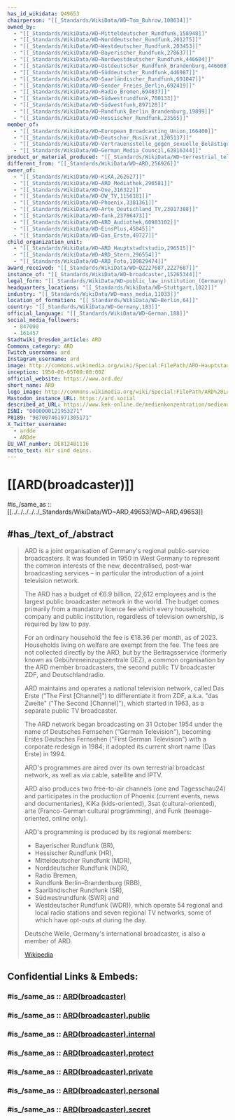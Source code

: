 ```yaml
---
has_id_wikidata: Q49653
chairperson: "[[_Standards/WikiData/WD~Tom_Buhrow,108634]]"
owned_by:
  - "[[_Standards/WikiData/WD~Mitteldeutscher_Rundfunk,158948]]"
  - "[[_Standards/WikiData/WD~Norddeutscher_Rundfunk,201275]]"
  - "[[_Standards/WikiData/WD~Westdeutscher_Rundfunk,203453]]"
  - "[[_Standards/WikiData/WD~Bayerischer_Rundfunk,278637]]"
  - "[[_Standards/WikiData/WD~Nordwestdeutscher_Rundfunk,446604]]"
  - "[[_Standards/WikiData/WD~Ostdeutscher_Rundfunk_Brandenburg,446608]]"
  - "[[_Standards/WikiData/WD~Süddeutscher_Rundfunk,446987]]"
  - "[[_Standards/WikiData/WD~Saarländischer_Rundfunk,691047]]"
  - "[[_Standards/WikiData/WD~Sender_Freies_Berlin,692419]]"
  - "[[_Standards/WikiData/WD~Radio_Bremen,694837]]"
  - "[[_Standards/WikiData/WD~Südwestrundfunk,700133]]"
  - "[[_Standards/WikiData/WD~Südwestfunk,897128]]"
  - "[[_Standards/WikiData/WD~Rundfunk_Berlin_Brandenburg,19899]]"
  - "[[_Standards/WikiData/WD~Hessischer_Rundfunk,23565]]"
member_of:
  - "[[_Standards/WikiData/WD~European_Broadcasting_Union,166400]]"
  - "[[_Standards/WikiData/WD~Deutscher_Musikrat,1205137]]"
  - "[[_Standards/WikiData/WD~Vertrauensstelle_gegen_sexuelle_Belästigung,54590149]]"
  - "[[_Standards/WikiData/WD~German_Media_Council,62816344]]"
product_or_material_produced: "[[_Standards/WikiData/WD~terrestrial_television,175122]]"
different_from: "[[_Standards/WikiData/WD~ARD,256926]]"
owner_of:
  - "[[_Standards/WikiData/WD~KiKA,262627]]"
  - "[[_Standards/WikiData/WD~ARD_Mediathek,296581]]"
  - "[[_Standards/WikiData/WD~One,316322]]"
  - "[[_Standards/WikiData/WD~DW_TV,1156181]]"
  - "[[_Standards/WikiData/WD~Phoenix,3381361]]"
  - "[[_Standards/WikiData/WD~Arte_Deutschland_TV,23017388]]"
  - "[[_Standards/WikiData/WD~funk,23786473]]"
  - "[[_Standards/WikiData/WD~ARD_Audiothek,60983102]]"
  - "[[_Standards/WikiData/WD~EinsPlus,45845]]"
  - "[[_Standards/WikiData/WD~Das_Erste,49727]]"
child_organization_unit:
  - "[[_Standards/WikiData/WD~ARD_Hauptstadtstudio,296515]]"
  - "[[_Standards/WikiData/WD~ARD_Stern,296554]]"
  - "[[_Standards/WikiData/WD~ARD_Foto,109829474]]"
award_received: "[[_Standards/WikiData/WD~Q2227687,2227687]]"
instance_of: "[[_Standards/WikiData/WD~broadcaster,15265344]]"
legal_form: "[[_Standards/WikiData/WD~public_law_institution_(Germany),67207116]]"
headquarters_locations: "[[_Standards/WikiData/WD~Stuttgart,1022]]"
industry: "[[_Standards/WikiData/WD~mass_media,11033]]"
location_of_formation: "[[_Standards/WikiData/WD~Berlin,64]]"
country: "[[_Standards/WikiData/WD~Germany,183]]"
official_language: "[[_Standards/WikiData/WD~German,188]]"
social_media_followers:
  - 847000
  - 161457
Stadtwiki_Dresden_article: ARD
Commons_category: ARD
Twitch_username: ard
Instagram_username: ard
image: http://commons.wikimedia.org/wiki/Special:FilePath/ARD-Hauptstadtstudio%20%28aus%20Nordwesten%29.jpg
inception: 1950-06-05T00:00:00Z
official_website: https://www.ard.de/
short_name: ARD
logo_image: http://commons.wikimedia.org/wiki/Special:FilePath/ARD%20Logo%202019.svg
Mastodon_instance_URL: https://ard.social
described_at_URL: https://www.kek-online.de/medienkonzentration/mediendatenbank/#/profile/shareholder/5be1a6b6-c5dc-4a3d-ad7b-deaabd587214
ISNI: "0000000121953271"
P8189: "987007461971305171"
X_Twitter_username:
  - ardde
  - ARDde
EU_VAT_number: DE812481116
motto_text: Wir sind deins.
---
```


# [[ARD(broadcaster)]] 

#is_/same_as :: [[../../../../../_Standards/WikiData/WD~ARD,49653|WD~ARD,49653]] 

## #has_/text_of_/abstract 

> ARD is a joint organisation of Germany's regional public-service broadcasters. 
> It was founded in 1950 in West Germany 
> to represent the common interests of the new, decentralised, post-war broadcasting services – 
> in particular the introduction of a joint television network.
>
> The ARD has a budget of €6.9 billion, 22,612 employees 
> and is the largest public broadcaster network in the world. 
> The budget comes primarily from a mandatory licence fee 
> which every household, company and public institution, 
> regardless of television ownership, is required by law to pay. 
> 
> For an ordinary household the fee is €18.36 per month, as of 2023. 
> Households living on welfare are exempt from the fee. 
> The fees are not collected directly by the ARD, but by the Beitragsservice 
> (formerly known as Gebühreneinzugszentrale GEZ), 
> a common organisation by the ARD member broadcasters, 
> the second public TV broadcaster ZDF, and Deutschlandradio.
>
> ARD maintains and operates a national television network, called Das Erste ("The First [Channel]") 
> to differentiate it from ZDF, a.k.a. "das Zweite" ("The Second [Channel]"), 
> which started in 1963, as a separate public TV broadcaster. 
> 
> The ARD network began broadcasting on 31 October 1954 
> under the name of Deutsches Fernsehen ("German Television"), 
> becoming Erstes Deutsches Fernsehen ("First German Television") 
> with a corporate redesign in 1984; it adopted its current short name (Das Erste) in 1994. 
> 
> ARD's programmes are aired over its own terrestrial broadcast network, 
> as well as via cable, satellite and IPTV.
>
> ARD also produces two free-to-air channels (one and Tagesschau24) 
> and participates in the production of Phoenix (current events, news and documentaries), 
> KiKa (kids-oriented), 3sat (cultural-oriented), arte (Franco-German cultural programming), 
> and Funk (teenage-oriented, online only).
>
> ARD's programming is produced by its regional members: 
> - Bayerischer Rundfunk (BR), 
> - Hessischer Rundfunk (HR), 
> - Mitteldeutscher Rundfunk (MDR), 
> - Norddeutscher Rundfunk (NDR), 
> - Radio Bremen, 
> - Rundfunk Berlin–Brandenburg (RBB), 
> - Saarländischer Rundfunk (SR), 
> - Südwestrundfunk (SWR) and 
> - Westdeutscher Rundfunk (WDR)), 
> which operate 54 regional and local radio stations and seven regional TV networks, 
> some of which have opt-outs at during the day. 
> 
> Deutsche Welle, Germany's international broadcaster, is also a member of ARD.
>
> [Wikipedia](https://en.wikipedia.org/wiki/ARD%20(broadcaster)) 


## Confidential Links & Embeds: 

### #is_/same_as :: [ARD(broadcaster)](/_Standards/Society/Communication/Media/Television/ARD(broadcaster).md) 

### #is_/same_as :: [ARD(broadcaster).public](/_public/Society/Communication/Media/Television/ARD(broadcaster).public.md) 

### #is_/same_as :: [ARD(broadcaster).internal](/_internal/Society/Communication/Media/Television/ARD(broadcaster).internal.md) 

### #is_/same_as :: [ARD(broadcaster).protect](/_protect/Society/Communication/Media/Television/ARD(broadcaster).protect.md) 

### #is_/same_as :: [ARD(broadcaster).private](/_private/Society/Communication/Media/Television/ARD(broadcaster).private.md) 

### #is_/same_as :: [ARD(broadcaster).personal](/_personal/Society/Communication/Media/Television/ARD(broadcaster).personal.md) 

### #is_/same_as :: [ARD(broadcaster).secret](/_secret/Society/Communication/Media/Television/ARD(broadcaster).secret.md)

